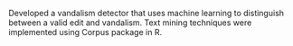 Developed a vandalism detector that uses machine learning to distinguish between a valid edit and vandalism. Text mining techniques were implemented using Corpus package in R. 
